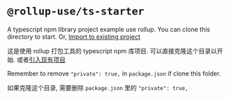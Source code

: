 # `@rollup-use/ts-starter`

A typescript npm library project example use rollup. You can clone this directory to start. Or, [Import to existing project](../ts)

这是使用 rollup 打包工具的 typescript npm 库项目. 可以直接克隆这个目录以开始. 或者[引入现有项目](../ts)

Remember to remove `"private": true,` in `package.json` if clone this folder.

如果克隆这个目录, 需要删除 `package.json` 里的 `"private": true,`
